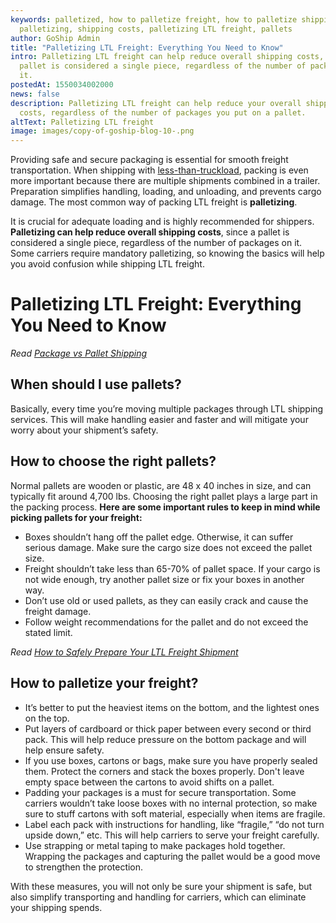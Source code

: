 ```yaml
---
keywords: palletized, how to palletize freight, how to palletize shipping,
  palletizing, shipping costs, palletizing LTL freight, pallets
author: GoShip Admin
title: "Palletizing LTL Freight: Everything You Need to Know"
intro: Palletizing LTL freight can help reduce overall shipping costs, since a
  pallet is considered a single piece, regardless of the number of packages on
  it.
postedAt: 1550034002000
news: false
description: Palletizing LTL freight can help reduce your overall shipping
  costs, regardless of the number of packages you put on a pallet.
altText: Palletizing LTL freight
image: images/copy-of-goship-blog-10-.png
---
```

Providing safe and secure packaging is essential for smooth freight transportation. When shipping with [less-than-truckload](https://www.thebalancesmb.com/less-than-truckload-ltl-2221319), packing is even more important because there are multiple shipments combined in a trailer. Preparation simplifies handling, loading, and unloading, and prevents cargo damage. The most common way of packing LTL freight is **palletizing**.

It is crucial for adequate loading and is highly recommended for shippers. **Palletizing can help reduce overall shipping costs**, since a pallet is considered a single piece, regardless of the number of packages on it. Some carriers require mandatory palletizing, so knowing the basics will help you avoid confusion while shipping LTL freight.

# Palletizing LTL Freight: Everything You Need to Know

*Read [Package vs Pallet Shipping](https://www.goship.com/blog/package-vs-pallet-shipping/)*

## **When should I use pallets?**

Basically, every time you’re moving multiple packages through LTL shipping services. This will make handling easier and faster and will mitigate your worry about your shipment’s safety.

## **How to choose the right pallets?**

Normal pallets are wooden or plastic, are 48 x 40 inches in size, and can typically fit around 4,700 lbs. Choosing the right pallet plays a large part in the packing process. **Here are some important rules to keep in mind while picking pallets for your freight:**

* Boxes shouldn’t hang off the pallet edge. Otherwise, it can suffer serious damage. Make sure the cargo size does not exceed the pallet size.
* Freight shouldn’t take less than 65-70% of pallet space. If your cargo is not wide enough, try another pallet size or fix your boxes in another way.
* Don’t use old or used pallets, as they can easily crack and cause the freight damage.
* Follow weight recommendations for the pallet and do not exceed the stated limit.

*Read [How to Safely Prepare Your LTL Freight Shipment](https://www.goship.com/blog/how-to-safely-prepare-your-ltl-freight-shipment/)*

## **How to palletize your freight?**

* It’s better to put the heaviest items on the bottom, and the lightest ones on the top.
* Put layers of cardboard or thick paper between every second or third pack. This will help reduce pressure on the bottom package and will help ensure safety.
* If you use boxes, cartons or bags, make sure you have properly sealed them. Protect the corners and stack the boxes properly. Don't leave empty space between the cartons to avoid shifts on a pallet.
* Padding your packages is a must for secure transportation. Some carriers wouldn’t take loose boxes with no internal protection, so make sure to stuff cartons with soft material, especially when items are fragile.
* Label each pack with instructions for handling, like “fragile,” “do not turn upside down,” etc. This will help carriers to serve your freight carefully.
* Use strapping or metal taping to make packages hold together. Wrapping the packages and capturing the pallet would be a good move to strengthen the protection.

With these measures, you will not only be sure your shipment is safe, but also simplify transporting and handling for carriers, which can eliminate your shipping spends.